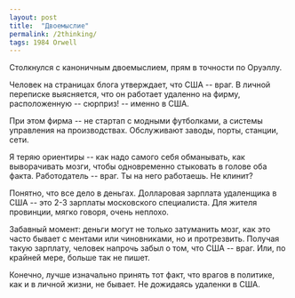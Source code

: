```yaml
---
layout: post
title:  "Двоемыслие"
permalink: /2thinking/
tags: 1984 Orwell
---
```


Столкнулся с каноничным двоемыслием, прям в точности по Оруэллу.

Человек на страницах блога утверждает, что США -- враг. В личной переписке
выясняется, что он работает удаленно на фирму, расположенную -- сюрприз! --
именно в США.

При этом фирма -- не стартап с модными футболками, а системы управления на
производствах. Обслуживают заводы, порты, станции, сети.

Я теряю ориентиры -- как надо самого себя обманывать, как выворачивать мозги,
чтобы одновременно стыковать в голове оба факта. Работодатель -- враг. Ты на
него работаешь. Не клинит?

Понятно, что все дело в деньгах. Долларовая зарплата удаленщика в США -- это 2-3
зарплаты московского специалиста. Для жителя провинции, мягко говоря, очень
неплохо.

Забавный момент: деньги могут не только затуманить мозг, как это часто бывает с
ментами или чиновниками, но и протрезвить. Получая такую зарплату, человек
напрочь забыл о том, что США -- враг. Или, по крайней мере, больше так не пишет.

Конечно, лучше изначально принять тот факт, что врагов в политике, как и в
личной жизни, не бывает. Не дожидаясь удаленки в США.
